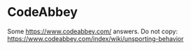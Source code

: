 # CodeAbbey
Some https://www.codeabbey.com/ answers. Do not copy: https://www.codeabbey.com/index/wiki/unsporting-behavior
